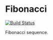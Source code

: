 # Fibonacci

[![Build Status](https://travis-ci.org/decioferreira/fibonacci.png?branch=master)](https://travis-ci.org/decioferreira/fibonacci)

Fibonacci sequence.
